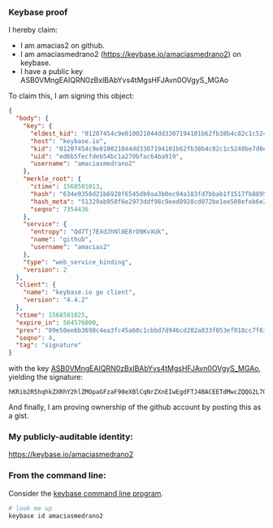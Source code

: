 ### Keybase proof

I hereby claim:

  * I am amacias2 on github.
  * I am amaciasmedrano2 (https://keybase.io/amaciasmedrano2) on keybase.
  * I have a public key ASB0VMngEAIQRN0zBxlBAbYvs4tMgsHFJAvn0OVgyS_MGAo

To claim this, I am signing this object:

```json
{
  "body": {
    "key": {
      "eldest_kid": "01207454c9e010021044dd3307194101b62fb38b4c82c1c5240be7d0e560c92fcc180a",
      "host": "keybase.io",
      "kid": "01207454c9e010021044dd3307194101b62fb38b4c82c1c5240be7d0e560c92fcc180a",
      "uid": "ed6b5fecfdeb54bc1a270bfac64ba919",
      "username": "amaciasmedrano2"
    },
    "merkle_root": {
      "ctime": 1568501013,
      "hash": "634e9358d21b6928f6545db9aa3b0ec94a183fd7bbab1f1517fb8895a604257b4acfd7d7254776acabc2e1efd85b6692284a0556915312893a9496437184ac56",
      "hash_meta": "51329ab958f6e2973ddf98c9eed8928cd072be1ee508efeb6e2ee2bc1f62f737",
      "seqno": 7354436
    },
    "service": {
      "entropy": "Qd7Tj7EXdJhNl0E8rO9KvXUk",
      "name": "github",
      "username": "amacias2"
    },
    "type": "web_service_binding",
    "version": 2
  },
  "client": {
    "name": "keybase.io go client",
    "version": "4.4.2"
  },
  "ctime": 1568501025,
  "expire_in": 504576000,
  "prev": "09e50ee6b3698c4ea3fc45a60c1cbbd7d946cd202a833f053ef018cc7f632d18",
  "seqno": 4,
  "tag": "signature"
}
```

with the key [ASB0VMngEAIQRN0zBxlBAbYvs4tMgsHFJAvn0OVgyS_MGAo](https://keybase.io/amaciasmedrano2), yielding the signature:

```
hKRib2R5hqhkZXRhY2hlZMOpaGFzaF90eXBlCqNrZXnEIwEgdFTJ4BACEETdMwcZQQG2L7OLTILBxSQL59DlYMkvzBgKp3BheWxvYWTESpcCBMQgCeUO5rNpjE6j/EWmDBy719lGzSAqgz8FPvAYzH9jLRjEIDE0vJz8ibUvEjUvAixT7DWLsbuFVThHw4T+rUbkvHMJAgHCo3NpZ8RAaTQ+eMmuCLTBPmBsJoV3vSPlyeIWuqo5XzSQTCmiQcmnJXOmaTpqwi4O+kY79Y4Fmbz/UXc6Lmjz5IlEeHEpCKhzaWdfdHlwZSCkaGFzaIKkdHlwZQildmFsdWXEIGqu2LDcJwrnODELwG8x3Xmsve55cGz6ed08kg7mHBbto3RhZ80CAqd2ZXJzaW9uAQ==

```

And finally, I am proving ownership of the github account by posting this as a gist.

### My publicly-auditable identity:

https://keybase.io/amaciasmedrano2

### From the command line:

Consider the [keybase command line program](https://keybase.io/download).

```bash
# look me up
keybase id amaciasmedrano2
```
